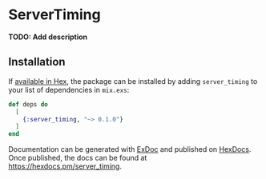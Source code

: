 # ServerTiming

**TODO: Add description**

## Installation

If [available in Hex](https://hex.pm/docs/publish), the package can be installed
by adding `server_timing` to your list of dependencies in `mix.exs`:

```elixir
def deps do
  [
    {:server_timing, "~> 0.1.0"}
  ]
end
```

Documentation can be generated with [ExDoc](https://github.com/elixir-lang/ex_doc)
and published on [HexDocs](https://hexdocs.pm). Once published, the docs can
be found at <https://hexdocs.pm/server_timing>.

